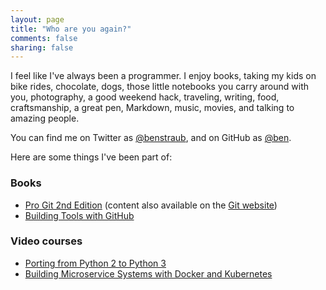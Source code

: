 ```yaml
---
layout: page
title: "Who are you again?"
comments: false
sharing: false
---
```


I feel like I've always been a programmer.
I enjoy books, taking my kids on bike rides, chocolate, dogs, those little notebooks you carry around with you, photography, a good weekend hack, traveling, writing, food, craftsmanship, a great pen, Markdown, music, movies, and talking to amazing people.

You can find me on Twitter as [@benstraub](https://twitter.com/benstraub), and on GitHub as [@ben](https://github.com/ben).

Here are some things I've been part of:

### Books

- [Pro Git 2nd Edition](https://www.apress.com/us/book/9781484200773) (content also available on the [Git website](https://git-scm.com/book/en/v2))
- [Building Tools with GitHub](http://shop.oreilly.com/product/0636920043027.do)

### Video courses

- [Porting from Python 2 to Python 3](https://www.oreilly.com/library/view/porting-from-python/9781771374514/video223674.html)
- [Building Microservice Systems with Docker and Kubernetes](http://shop.oreilly.com/product/0636920048244.do)

